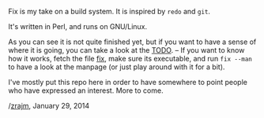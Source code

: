 
Fix is my take on a build system. It is inspired by `redo` and `git`.

It's written in Perl, and runs on GNU/Linux.

As you can see it is not quite finished yet, but if you want to have a sense of
where it is going, you can take a look at the
[TODO](https://github.com/zrajm/fix/blob/master/TODO.txt). – If you want to
know how it works, fetch the file
[fix](https://github.com/zrajm/fix/blob/master/TODO.txt), make sure its
executable, and run `fix --man` to have a look at the manpage (or just play
around with it for a bit).

I've mostly put this repo here in order to have somewhere to point people who
have expressed an interest. More to come.

/[zrajm](mailto:zrajm@zrajm.org), January 29, 2014
